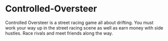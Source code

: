 # Controlled-Oversteer
Controlled Oversteer is a street racing game all about drifting. You must work your way up in the street racing scene as well as earn money with side hustles. Race rivals and meet friends along the way.
